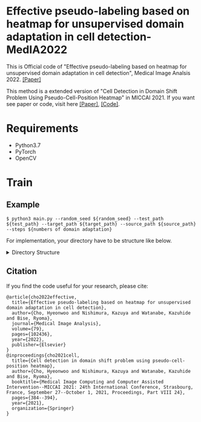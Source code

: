 # Effective pseudo-labeling based on heatmap for unsupervised domain adaptation in cell detection-MedIA2022
This is Official code of "Effective pseudo-labeling based on heatmap for unsupervised domain adaptation in cell detection", Medical Image Analsis 2022. [\[Paper\]](https://arxiv.org/abs/2303.05269)

This method is a extended version of "Cell Detection in Domain Shift Problem Using Pseudo-Cell-Position Heatmap" in MICCAI 2021. If you want see paper or code, visit here [\[Paper\]](https://arxiv.org/abs/2107.08653), [\[Code\]](https://github.com/hyeonwoocho7/Cell_Detection-MICCAI).

# Requirements
- Python3.7
- PyTorch
- OpenCV

# Train

## Example
```
$ python3 main.py --random_seed ${random_seed} --test_path ${test_path} --target_path ${target_path} --source_path ${source_path} --steps ${numbers of domain adaptation}
```


For implementation, your directory have to be structure like below.

<details>
<summary>Directory Structure</summary>


# Directory Structure
```
├── All_fscore.py
├── Data
│   ├── seq2
│   │   ├── gt
│   │   │   ├── seq2_00000_000_000.tif
│   │   │   ├── seq2_00000_000_001.tif
│   │   │   ├── seq2_00000_000_002.tif
│   │ 	│   │ 		.
│   │   │   │ 		.
│   │   │   │ 		.
│   │   │   │ 
│   │   │   ├── seq2_00099_007_006.tif
│   │   │   ├── seq2_00099_007_007.tif
│   │   │   ├── seq2_00099_007_008.tif
│   │   │   └── seq2_00099_007_009.tif
│   │   └── ori
│   │       ├── seq2_00000_000_000.tif
│   │       ├── seq2_00000_000_001.tif
│   │       ├── seq2_00000_000_002.tif
│   │       ├── seq2_00000_000_003.tif
			.
			.
			.

│   │       ├── seq2_00099_007_006.tif
│   │       ├── seq2_00099_007_007.tif
│   │       ├── seq2_00099_007_008.tif
│   │       └── seq2_00099_007_009.tif
│   └── test_seq6
│       ├── gt
│       │   ├── 00000.tif
│       │   ├── 00001.tif
│       │   ├── 00002.tif
		  .
		  .
		  .
│       
│       │   ├── 00098.tif
│       │   └── 00099.tif
│       └── ori
│           ├── 00000.tif
│           ├── 00001.tif
                  .
		  .
                  .
│           ├── 00098.tif
│           └── 00099.tif
├── Detection
│   ├── detection
│   │   ├── custom_loss.py
│   │   ├── detection_eval.py
│   │   ├── __init__.py
│   ├── fscore.py
│   ├── networks
│   │   ├── __init__.py
│   │   ├── network_model.py
│   │   ├── network_parts.py
│   ├── predict.py
│   ├── train.py
│   └── utils
│       ├── color.csv
│       ├── for_review.py
│       ├── __init__.py
│       ├── load.py
│       ├── matching.py
├── Discriminator
│   ├── Dataaugmentation.py
│   ├── distribution_sigmoid.py
│   ├── entropy_image_level.py
│   ├── eval.py
│   ├── __init__.py
│   ├── load.py
│   ├── predict.py
│   ├── resnet_dropout.py
│   ├── train.py
│   └── utils.py
├── main.py
├── Model
│   ├── Detection
│   │   └── step0
│   └── Discriminator
│       └── step0
```

</details>

## Citation
If you find the code useful for your research, please cite:
```
@article{cho2022effective,
  title={Effective pseudo-labeling based on heatmap for unsupervised domain adaptation in cell detection},
  author={Cho, Hyeonwoo and Nishimura, Kazuya and Watanabe, Kazuhide and Bise, Ryoma},
  journal={Medical Image Analysis},
  volume={79},
  pages={102436},
  year={2022},
  publisher={Elsevier}
}
@inproceedings{cho2021cell,
  title={Cell detection in domain shift problem using pseudo-cell-position heatmap},
  author={Cho, Hyeonwoo and Nishimura, Kazuya and Watanabe, Kazuhide and Bise, Ryoma},
  booktitle={Medical Image Computing and Computer Assisted Intervention--MICCAI 2021: 24th International Conference, Strasbourg, France, September 27--October 1, 2021, Proceedings, Part VIII 24},
  pages={384--394},
  year={2021},
  organization={Springer}
}
